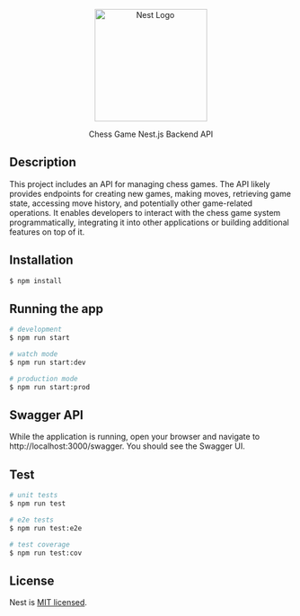 <p align="center">
  <a href="http://nestjs.com/" target="blank"><img src="https://nestjs.com/img/logo-small.svg" width="200" alt="Nest Logo" /></a>
</p>

[circleci-image]: https://img.shields.io/circleci/build/github/nestjs/nest/master?token=abc123def456
[circleci-url]: https://github.com/ozshimon21/chess-as-a-service

  <p align="center">Chess Game Nest.js Backend API</p>
    <p align="center">

## Description

This project includes an API for managing chess games. The API likely provides endpoints for creating new games,
making moves, retrieving game state, accessing move history, and potentially other game-related operations.
It enables developers to interact with the chess game system programmatically,
integrating it into other applications or building additional features on top of it.

## Installation

```bash
$ npm install
```

## Running the app

```bash
# development
$ npm run start

# watch mode
$ npm run start:dev

# production mode
$ npm run start:prod
```

## Swagger API

While the application is running, open your browser and navigate to http://localhost:3000/swagger.
You should see the Swagger UI.


## Test

```bash
# unit tests
$ npm run test

# e2e tests
$ npm run test:e2e

# test coverage
$ npm run test:cov
```

## License

Nest is [MIT licensed](LICENSE).
